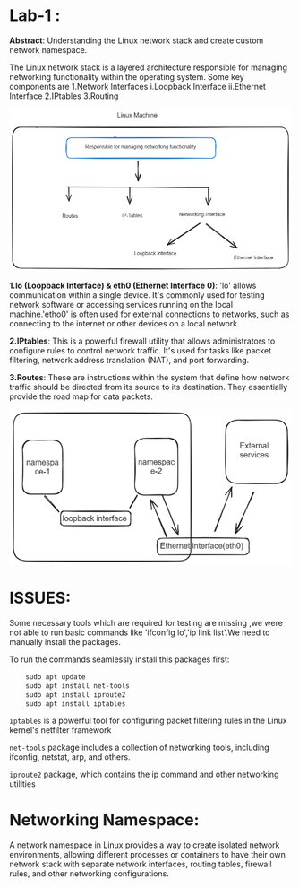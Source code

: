 # Lab-1 : 


**Abstract**: Understanding the Linux network stack and create custom network namespace. 

The Linux network stack is a layered architecture responsible for managing networking functionality within the operating system. Some key components are 
1.Network Interfaces 
     i.Loopback Interface 
     ii.Ethernet Interface
2.IPtables
3.Routing

<img src="./images/1.png" width="600">

**1.lo (Loopback Interface) & eth0 (Ethernet Interface 0)**: 'lo' allows communication within a single device. It's commonly used for testing network software or accessing services running on the local machine.'etho0' is often used for external connections to networks, such as connecting to the internet or other devices on a local network.

**2.IPtables**: This is a powerful firewall utility that allows administrators to configure rules to control network traffic. It's used for tasks like packet filtering, network address translation (NAT), and port forwarding.

**3.Routes**: These are instructions within the system that define how network traffic should be directed from its source to its destination. They essentially provide the road map for data packets.


<img src="./images/2.png" width="600">

# ISSUES:

Some necessary tools which are required for testing are missing ,we were not able to run basic commands like 'ifconfig lo','ip link list'.We need to manually install the packages.

To run the commands seamlessly install this packages first:

```
    sudo apt update
    sudo apt install net-tools
	sudo apt install iproute2
	sudo apt install iptables
```
 
 ``iptables`` is a powerful tool for configuring packet filtering rules in the Linux kernel's netfilter framework


``net-tools`` package includes a collection of networking tools, including ifconfig, netstat, arp, and others.

``iproute2`` package, which contains the ip command and other networking utilities

# Networking Namespace:

A network namespace in Linux provides a way to create isolated network environments, allowing different processes or containers to have their own network stack with separate network interfaces, routing tables, firewall rules, and other networking configurations. 
